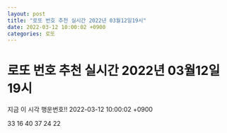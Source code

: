 ```yaml
---
layout: post
title: "로또 번호 추천 실시간 2022년 03월12일19시"
date: 2022-03-12 10:00:02 +0900
categories: 로또
---
```


# 로또 번호 추천 실시간 2022년 03월12일19시

지금 이 시각 행운번호!! 2022-03-12 10:00:02 +0900

 33  16  40  37  24  22 

